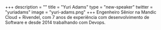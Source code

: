 +++
description = ""
title = "Yuri Adams"
type = "new-speaker"
twitter = "yuriadams"
image = "yuri-adams.png"
+++
Engenheiro Sênior na Mandic Cloud + Rivendel, com 7 anos de experiência com desenvolvimento de Software e desde 2014 trabalhando com Devops.